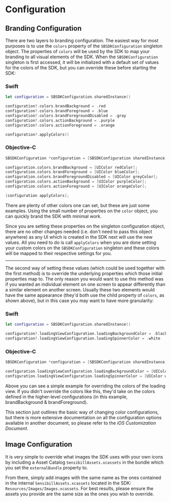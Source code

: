 # Configuration

## Branding Configuration

There are two layers to branding configuration. The easiest way for most purposes is to use the `colors` property of the `SBSDKConfiguration` singleton object. The properties of `colors` will be used by the SDK to map your branding to all visual elements of the SDK. When the `SBSDKConfiguration` singleton is first accessed, it will be initialized with a default set of values for the colors of the SDK, but you can override these before starting the SDK:

### Swift
```swift
let configuration = SBSDKConfiguration.sharedInstance()

configuration?.colors.brandBackground = .red
configuration?.colors.brandForeground = .blue
configuration?.colors.brandForegroundDisabled = .gray
configuration?.colors.actionBackground = .purple
configuration?.colors.actionForeground = .orange

configuration?.applyColors()
```

### Objective-C
```objective-c
SBSDKConfiguration *configuration = [SBSDKConfiguration sharedInstance];

configuration.colors.brandBackground = [UIColor redColor];
configuration.colors.brandForeground = [UIColor blueColor];
configuration.colors.brandForegroundDisabled = [UIColor greyColor];
configuration.colors.actionBackground = [UIColor purpleColor];
configuration.colors.actionForeground = [UIColor orangeColor];

[configuration applyColors];
```

There are plenty of other colors one can set, but these are just some examples. Using the small number of properties on the `color` object, you can quickly brand the SDK with minimal work.

Since you are setting these properties on the singleton configuration object, there are no other changes needed (i.e. don't need to pass this object anywhere) as any UI which is created in the SDK next will use the new values. All you need to do is call `applyColors` when you are done setting your custom colors on the `SBSDKConfiguration` singleton and these colors will be mapped to their respective settings for you.

---

The second way of setting these values (which could be used together with the first method) is to override the underlying properties which those initial properties map to. The only reason you would want to use this method was if you wanted an individual element on one screen to appear differently than a similar element on another screen. Usually these two elements would have the same appearance (they'd both use the child property of `colors`, as shown above), but in this case you may want to have more granularity:

### Swift
```swift
let configuration = SBSDKConfiguration.sharedInstance()

configuration?.loadingViewConfiguration.loadingBackgroundColor = .black
configuration?.loadingViewConfiguration.loadingSpinnerColor = .white
```

### Objective-C
```objective-c
SBSDKConfiguration *configuration = [SBSDKConfiguration sharedInstance];

configuration.loadingViewConfiguration.loadingBackgroundColor = [UIColor blackColor];
configuration.loadingViewConfiguration.loadingSpinnerColor = [UIColor whiteColor];
```

Above you can see a simple example for overriding the colors of the loading view. If you didn't override the colors like this, they'd take on the colors defined in the higher-level configurations (in this example, brandBackground & brandForeground).

This section just outlines the basic way of changing color configurations, but there is more extensive documentation on all the configuration options available in another document, so please refer to the _iOS Customization Document_.

## Image Configuration

It is very simple to override what images the SDK uses with your own icons by including a Asset Catalog `SensibillAssets.xcassets` in the bundle which you set the `externalBundle` property to.

From there, simply add images with the same name as the ones contained in the internal `SensibillAssets.xcassets` located in the SDK: `Resources/Images/Images.xcassets`. For best results, please ensure the assets you provide are the same size as the ones you wish to override.
